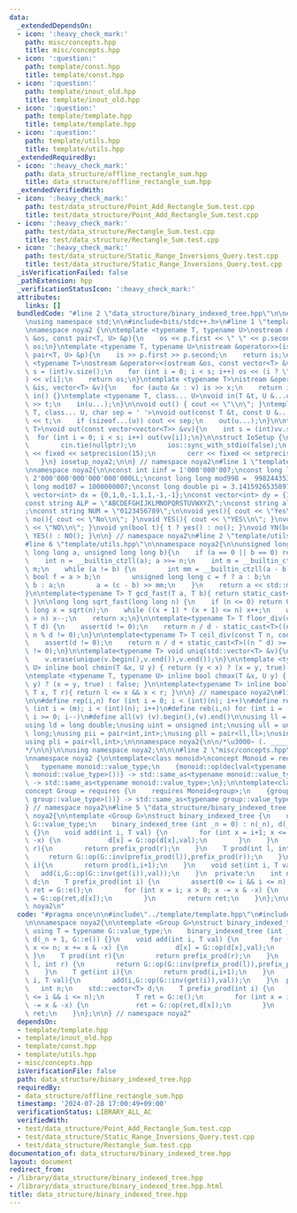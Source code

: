 ```yaml
---
data:
  _extendedDependsOn:
  - icon: ':heavy_check_mark:'
    path: misc/concepts.hpp
    title: misc/concepts.hpp
  - icon: ':question:'
    path: template/const.hpp
    title: template/const.hpp
  - icon: ':question:'
    path: template/inout_old.hpp
    title: template/inout_old.hpp
  - icon: ':question:'
    path: template/template.hpp
    title: template/template.hpp
  - icon: ':question:'
    path: template/utils.hpp
    title: template/utils.hpp
  _extendedRequiredBy:
  - icon: ':heavy_check_mark:'
    path: data_structure/offline_rectangle_sum.hpp
    title: data_structure/offline_rectangle_sum.hpp
  _extendedVerifiedWith:
  - icon: ':heavy_check_mark:'
    path: test/data_structure/Point_Add_Rectangle_Sum.test.cpp
    title: test/data_structure/Point_Add_Rectangle_Sum.test.cpp
  - icon: ':heavy_check_mark:'
    path: test/data_structure/Rectangle_Sum.test.cpp
    title: test/data_structure/Rectangle_Sum.test.cpp
  - icon: ':heavy_check_mark:'
    path: test/data_structure/Static_Range_Inversions_Query.test.cpp
    title: test/data_structure/Static_Range_Inversions_Query.test.cpp
  _isVerificationFailed: false
  _pathExtension: hpp
  _verificationStatusIcon: ':heavy_check_mark:'
  attributes:
    links: []
  bundledCode: "#line 2 \"data_structure/binary_indexed_tree.hpp\"\n\n#line 2 \"template/template.hpp\"\
    \nusing namespace std;\n\n#include<bits/stdc++.h>\n#line 1 \"template/inout_old.hpp\"\
    \nnamespace noya2 {\n\ntemplate <typename T, typename U>\nostream &operator<<(ostream\
    \ &os, const pair<T, U> &p){\n    os << p.first << \" \" << p.second;\n    return\
    \ os;\n}\ntemplate <typename T, typename U>\nistream &operator>>(istream &is,\
    \ pair<T, U> &p){\n    is >> p.first >> p.second;\n    return is;\n}\n\ntemplate\
    \ <typename T>\nostream &operator<<(ostream &os, const vector<T> &v){\n    int\
    \ s = (int)v.size();\n    for (int i = 0; i < s; i++) os << (i ? \" \" : \"\"\
    ) << v[i];\n    return os;\n}\ntemplate <typename T>\nistream &operator>>(istream\
    \ &is, vector<T> &v){\n    for (auto &x : v) is >> x;\n    return is;\n}\n\nvoid\
    \ in() {}\ntemplate <typename T, class... U>\nvoid in(T &t, U &...u){\n    cin\
    \ >> t;\n    in(u...);\n}\n\nvoid out() { cout << \"\\n\"; }\ntemplate <typename\
    \ T, class... U, char sep = ' '>\nvoid out(const T &t, const U &...u){\n    cout\
    \ << t;\n    if (sizeof...(u)) cout << sep;\n    out(u...);\n}\n\ntemplate<typename\
    \ T>\nvoid out(const vector<vector<T>> &vv){\n    int s = (int)vv.size();\n  \
    \  for (int i = 0; i < s; i++) out(vv[i]);\n}\n\nstruct IoSetup {\n    IoSetup(){\n\
    \        cin.tie(nullptr);\n        ios::sync_with_stdio(false);\n        cout\
    \ << fixed << setprecision(15);\n        cerr << fixed << setprecision(7);\n \
    \   }\n} iosetup_noya2;\n\n} // namespace noya2\n#line 1 \"template/const.hpp\"\
    \nnamespace noya2{\n\nconst int iinf = 1'000'000'007;\nconst long long linf =\
    \ 2'000'000'000'000'000'000LL;\nconst long long mod998 =  998244353;\nconst long\
    \ long mod107 = 1000000007;\nconst long double pi = 3.14159265358979323;\nconst\
    \ vector<int> dx = {0,1,0,-1,1,1,-1,-1};\nconst vector<int> dy = {1,0,-1,0,1,-1,-1,1};\n\
    const string ALP = \"ABCDEFGHIJKLMNOPQRSTUVWXYZ\";\nconst string alp = \"abcdefghijklmnopqrstuvwxyz\"\
    ;\nconst string NUM = \"0123456789\";\n\nvoid yes(){ cout << \"Yes\\n\"; }\nvoid\
    \ no(){ cout << \"No\\n\"; }\nvoid YES(){ cout << \"YES\\n\"; }\nvoid NO(){ cout\
    \ << \"NO\\n\"; }\nvoid yn(bool t){ t ? yes() : no(); }\nvoid YN(bool t){ t ?\
    \ YES() : NO(); }\n\n} // namespace noya2\n#line 2 \"template/utils.hpp\"\n\n\
    #line 6 \"template/utils.hpp\"\n\nnamespace noya2{\n\nunsigned long long inner_binary_gcd(unsigned\
    \ long long a, unsigned long long b){\n    if (a == 0 || b == 0) return a + b;\n\
    \    int n = __builtin_ctzll(a); a >>= n;\n    int m = __builtin_ctzll(b); b >>=\
    \ m;\n    while (a != b) {\n        int mm = __builtin_ctzll(a - b);\n       \
    \ bool f = a > b;\n        unsigned long long c = f ? a : b;\n        b = f ?\
    \ b : a;\n        a = (c - b) >> mm;\n    }\n    return a << std::min(n, m);\n\
    }\n\ntemplate<typename T> T gcd_fast(T a, T b){ return static_cast<T>(inner_binary_gcd(std::abs(a),std::abs(b)));\
    \ }\n\nlong long sqrt_fast(long long n) {\n    if (n <= 0) return 0;\n    long\
    \ long x = sqrt(n);\n    while ((x + 1) * (x + 1) <= n) x++;\n    while (x * x\
    \ > n) x--;\n    return x;\n}\n\ntemplate<typename T> T floor_div(const T n, const\
    \ T d) {\n    assert(d != 0);\n    return n / d - static_cast<T>((n ^ d) < 0 &&\
    \ n % d != 0);\n}\n\ntemplate<typename T> T ceil_div(const T n, const T d) {\n\
    \    assert(d != 0);\n    return n / d + static_cast<T>((n ^ d) >= 0 && n % d\
    \ != 0);\n}\n\ntemplate<typename T> void uniq(std::vector<T> &v){\n    std::sort(v.begin(),v.end());\n\
    \    v.erase(unique(v.begin(),v.end()),v.end());\n}\n\ntemplate <typename T, typename\
    \ U> inline bool chmin(T &x, U y) { return (y < x) ? (x = y, true) : false; }\n\
    \ntemplate <typename T, typename U> inline bool chmax(T &x, U y) { return (x <\
    \ y) ? (x = y, true) : false; }\n\ntemplate<typename T> inline bool range(T l,\
    \ T x, T r){ return l <= x && x < r; }\n\n} // namespace noya2\n#line 8 \"template/template.hpp\"\
    \n\n#define rep(i,n) for (int i = 0; i < (int)(n); i++)\n#define repp(i,m,n) for\
    \ (int i = (m); i < (int)(n); i++)\n#define reb(i,n) for (int i = (int)(n-1);\
    \ i >= 0; i--)\n#define all(v) (v).begin(),(v).end()\n\nusing ll = long long;\n\
    using ld = long double;\nusing uint = unsigned int;\nusing ull = unsigned long\
    \ long;\nusing pii = pair<int,int>;\nusing pll = pair<ll,ll>;\nusing pil = pair<int,ll>;\n\
    using pli = pair<ll,int>;\n\nnamespace noya2{\n\n/*\u3000~ (. _________ . /)\u3000\
    */\n\n}\n\nusing namespace noya2;\n\n\n#line 2 \"misc/concepts.hpp\"\n\n#include<concepts>\n\
    \nnamespace noya2 {\n\ntemplate<class monoid>\nconcept Monoid = requires {\n \
    \   typename monoid::value_type;\n    {monoid::op(declval<typename monoid::value_type>(),declval<typename\
    \ monoid::value_type>())} -> std::same_as<typename monoid::value_type>;\n    {monoid::e()}\
    \ -> std::same_as<typename monoid::value_type>;\n};\n\ntemplate<class group>\n\
    concept Group = requires {\n    requires Monoid<group>;\n    {group::inv(declval<typename\
    \ group::value_type>())} -> std::same_as<typename group::value_type>;\n};\n\n\
    } // namespace noya2\n#line 5 \"data_structure/binary_indexed_tree.hpp\"\n\nnamespace\
    \ noya2{\n\ntemplate <Group G>\nstruct binary_indexed_tree {\n    using T = typename\
    \ G::value_type;\n    binary_indexed_tree (int _n = 0) : n(_n), d(_n + 1, G::e())\
    \ {}\n    void add(int i, T val) {\n        for (int x = i+1; x <= n; x += x &\
    \ -x) {\n            d[x] = G::op(d[x],val);\n        }\n    }\n    T prod(int\
    \ r){\n        return prefix_prod(r);\n    }\n    T prod(int l, int r) {\n   \
    \     return G::op(G::inv(prefix_prod(l)),prefix_prod(r));\n    }\n    T get(int\
    \ i){\n        return prod(i,i+1);\n    }\n    void set(int i, T val){\n     \
    \   add(i,G::op(G::inv(get(i)),val));\n    }\n  private:\n    int n;\n    std::vector<T>\
    \ d;\n    T prefix_prod(int i) {\n        assert(0 <= i && i <= n);\n        T\
    \ ret = G::e();\n        for (int x = i; x > 0; x -= x & -x) {\n            ret\
    \ = G::op(ret,d[x]);\n        }\n        return ret;\n    }\n};\n\n} // namespace\
    \ noya2\n"
  code: "#pragma once\n\n#include\"../template/template.hpp\"\n#include\"../misc/concepts.hpp\"\
    \n\nnamespace noya2{\n\ntemplate <Group G>\nstruct binary_indexed_tree {\n   \
    \ using T = typename G::value_type;\n    binary_indexed_tree (int _n = 0) : n(_n),\
    \ d(_n + 1, G::e()) {}\n    void add(int i, T val) {\n        for (int x = i+1;\
    \ x <= n; x += x & -x) {\n            d[x] = G::op(d[x],val);\n        }\n   \
    \ }\n    T prod(int r){\n        return prefix_prod(r);\n    }\n    T prod(int\
    \ l, int r) {\n        return G::op(G::inv(prefix_prod(l)),prefix_prod(r));\n\
    \    }\n    T get(int i){\n        return prod(i,i+1);\n    }\n    void set(int\
    \ i, T val){\n        add(i,G::op(G::inv(get(i)),val));\n    }\n  private:\n \
    \   int n;\n    std::vector<T> d;\n    T prefix_prod(int i) {\n        assert(0\
    \ <= i && i <= n);\n        T ret = G::e();\n        for (int x = i; x > 0; x\
    \ -= x & -x) {\n            ret = G::op(ret,d[x]);\n        }\n        return\
    \ ret;\n    }\n};\n\n} // namespace noya2"
  dependsOn:
  - template/template.hpp
  - template/inout_old.hpp
  - template/const.hpp
  - template/utils.hpp
  - misc/concepts.hpp
  isVerificationFile: false
  path: data_structure/binary_indexed_tree.hpp
  requiredBy:
  - data_structure/offline_rectangle_sum.hpp
  timestamp: '2024-07-28 17:00:49+09:00'
  verificationStatus: LIBRARY_ALL_AC
  verifiedWith:
  - test/data_structure/Point_Add_Rectangle_Sum.test.cpp
  - test/data_structure/Static_Range_Inversions_Query.test.cpp
  - test/data_structure/Rectangle_Sum.test.cpp
documentation_of: data_structure/binary_indexed_tree.hpp
layout: document
redirect_from:
- /library/data_structure/binary_indexed_tree.hpp
- /library/data_structure/binary_indexed_tree.hpp.html
title: data_structure/binary_indexed_tree.hpp
---
```


